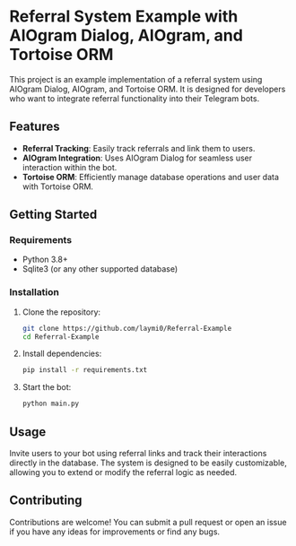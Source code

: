 # Referral System Example with AIOgram Dialog, AIOgram, and Tortoise ORM

This project is an example implementation of a referral system using AIOgram Dialog, AIOgram, and Tortoise ORM. It is designed for developers who want to integrate referral functionality into their Telegram bots.

## Features

- **Referral Tracking**: Easily track referrals and link them to users.
- **AIOgram Integration**: Uses AIOgram Dialog for seamless user interaction within the bot.
- **Tortoise ORM**: Efficiently manage database operations and user data with Tortoise ORM.

## Getting Started

### Requirements

- Python 3.8+
- Sqlite3 (or any other supported database)

### Installation

1. Clone the repository:
    ```bash
    git clone https://github.com/laymi0/Referral-Example
    cd Referral-Example
    ```

2. Install dependencies:
    ```bash
    pip install -r requirements.txt
    ```

3. Start the bot:
    ```bash
    python main.py
    ```

## Usage

Invite users to your bot using referral links and track their interactions directly in the database. The system is designed to be easily customizable, allowing you to extend or modify the referral logic as needed.

## Contributing

Contributions are welcome! You can submit a pull request or open an issue if you have any ideas for improvements or find any bugs.
